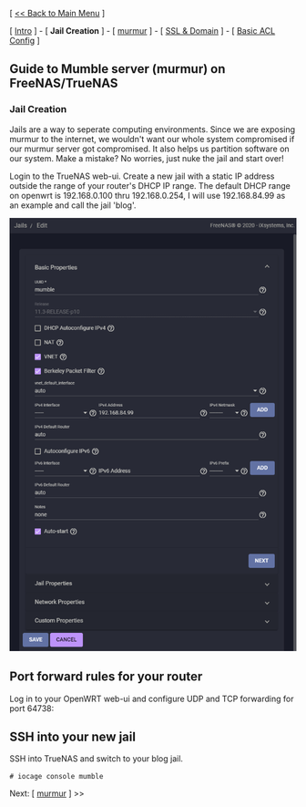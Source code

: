 [ [<< Back to Main Menu](https://github.com/seth586/guides/blob/master/README.md) ]

[ [Intro](README.md) ] - [ **Jail Creation** ] - [ [murmur](2_murmur.md) ] - [ [SSL & Domain](3_ssl_domain.md) ] - [ [Basic ACL Config](4_acl.md) ]

## Guide to Mumble server (murmur) on FreeNAS/TrueNAS
### Jail Creation

Jails are a way to seperate computing environments. Since we are exposing murmur to the internet, we wouldn't want our whole system compromised if our murmur server got compromised. It also helps us partition software on our system. Make a mistake? No worries, just nuke the jail and start over!

Login to the TrueNAS web-ui. Create a new jail with a static IP address outside the range of your router's DHCP IP range. The default DHCP range on openwrt is 192.168.0.100 thru 192.168.0.254, I will use 192.168.84.99 as an example and call the jail 'blog'.

![JailBlog](images/jailmumble.png)

## Port forward rules for your router

Log in to your OpenWRT web-ui and configure UDP and TCP forwarding for port 64738:



## SSH into your new jail
SSH into TrueNAS and switch to your blog jail.
```
# iocage console mumble
```

Next: [ [murmur](2_murmur.md) ] >>
